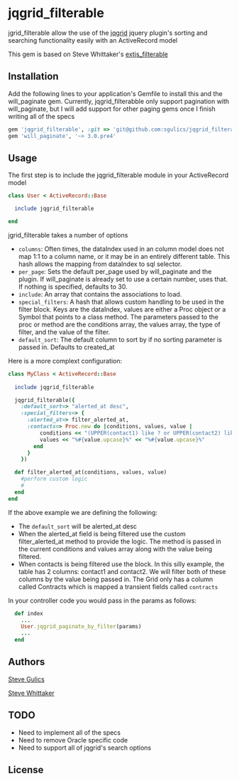 jqgrid_filterable
=================

jgrid_filterable allow the use of the [jqgrid](http://www.trirand.com/blog/) jquery plugin's
sorting and searching functionality easily with an ActiveRecord model

This gem is based on Steve Whittaker's [extjs_filterable](https://github.com/swhitt/extjs_filterable)


Installation
------------
Add the following lines to your application's Gemfile to install this
and the will_paginate gem. Currently, jqgrid_filterabble only support pagination
with will_paginate, but I will add support for other paging gems once I
finish writing all of the specs

```ruby
gem 'jqgrid_filterable', :git => 'git@github.com:sgulics/jqgrid_filterable.git'
gem 'will_paginate', '~> 3.0.pre4'
```

Usage
-----
The first step is to include the jqgrid_filterable module in your
ActiveRecord model

```ruby
class User < ActiveRecord::Base

  include jqgrid_filterable

end
```

jgrid_filterable takes a number of options
* `columns`:  Often times, the dataIndex used in an column model does not map 1:1 to a column name, or it may be in an entirely different table. This hash allows the mapping from dataIndex to sql selector.
* `per_page`:  Sets the default per_page used by will_paginate and the plugin. If will_paginate is already set to use a certain number, uses that. If nothing is specified, defaults to 30.
* `include`:  An array that contains the associations to load.
* `special_filters`:  A hash that allows custom handling to be used in the filter block. Keys are the dataIndex, values are either a Proc object or a Symbol that points to a class method. The parameters passed to the proc or method are the conditions array, the values array, the type of filter, and the value of the filter.
* `default_sort`: The default column to sort by if no sorting parameter is passed in. Defaults to created_at

Here is a more complext configuration:

```ruby
class MyClass < ActiveRecord::Base
  
  include jqgrid_filterable

  jqgrid_filterable({
    :default_sort=> "alerted_at desc",
    :special_filters=> {
      :alerted_at=> filter_alerted_at,
      :contacts=> Proc.new do |conditions, values, value |
          conditions << "(UPPER(contact1) like ? or UPPER(contact2) like ?)"
          values << "%#{value.upcase}%" << "%#{value.upcase}%"
        end
      }
    })

  def filter_alerted_at(conditions, values, value)
    #perform custom logic
    #
  end
end  
```
If the above example we are defining the following:
* The `default_sort` will be alerted_at desc
* When the alerted_at field is being filtered use the custom
  filter_alerted_at method to provide the logic. The method is passed in
  the current conditions and values array along with the value being
  filtered.
* When contacts is being filtered use the block. In this silly example,
  the table has 2 columns: contact1 and contact2. We will filter both of
  these columns by the value being passed in. The Grid only has a column
  called Contracts which is mapped a transient fields called `contracts`

In your controller code you would pass in the params as follows:

```ruby
  def index
    ...
    User.jqgrid_paginate_by_filter(params)
    ...
  end
```







Authors
-------
[Steve Gulics](https://github.com/sgulics)

[Steve Whittaker](https://github.com/swhitt)


TODO
----
* Need to implement all of the specs
* Need to remove Oracle specific code
* Need to support all of jqgrid's search options


License
-------



